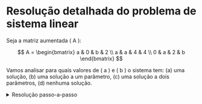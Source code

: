# Resolução detalhada do problema de sistema linear

Seja a matriz aumentada \( A \):

$$
A = \begin{bmatrix}
a & 0 & b & 2 \\
a & a & 4 & 4 \\
0 & a & 2 & b
\end{bmatrix}
$$

Vamos analisar para quais valores de \( a \) e \( b \) o sistema tem:
(a) uma solução,
(b) uma solução a um parâmetro,
(c) uma solução a dois parâmetros,
(d) nenhuma solução.

<details>
<summary>Resolução passo-a-passo</summary>

## Passo 1: Entendendo o problema

O sistema linear correspondente a esta matriz aumentada é:

\[
\begin{cases}
a x_1 + 0 x_2 + b x_3 = 2 \\
a x_1 + a x_2 + 4 x_3 = 4 \\
0 x_1 + a x_2 + 2 x_3 = b
\end{cases}
\]

Para entender os diferentes tipos de soluções, precisamos analisar como os valores de \( a \) e \( b \) afetam a resolução deste sistema.

## Passo 2: Calculando o determinante

Vamos calcular o determinante da matriz dos coeficientes (3x3, excluindo a última coluna):

\[
\det = \begin{vmatrix}
a & 0 & b \\
a & a & 4 \\
0 & a & 2
\end{vmatrix}
\]

Calculando por expansão pela primeira coluna:

\[
\begin{aligned}
\det &= a \left|
\begin{array}{cc}
a & 4 \\
a & 2
\end{array}
\right| - a \left|
\begin{array}{cc}
0 & b \\
a & 2
\end{array}
\right| + 0 \\
&= a (a \cdot 2 - a \cdot 4) - a (0 \cdot 2 - a \cdot b) \\
&= a (2a - 4a) - a (0 - a b) \\
&= a (-2a) - a (-a b) \\
&= -2a^2 + a^2 b \\
&= a^2 (b - 2)
\end{aligned}
\]

O determinante é zero quando \( a = 0 \) ou \( b = 2 \). Isso nos dá uma pista importante sobre quando o sistema pode ter infinitas soluções ou uma única solução.

## Passo 3: Escalonamento da matriz

Vamos escalonar a matriz aumentada para analisar diferentes casos:

\[
\begin{bmatrix}
a & 0 & b & 2 \\
a & a & 4 & 4 \\
0 & a & 2 & b
\end{bmatrix}
\]

### Caso 1: \( a \neq 0 \)

Subtraindo a primeira linha da segunda (R2 - R1):

\[
\begin{bmatrix}
a & 0 & b & 2 \\
0 & a & 4 - b & 2 \\
0 & a & 2 & b
\end{bmatrix}
\]

Subtraindo a segunda linha da terceira (R3 - R2):

\[
\begin{bmatrix}
a & 0 & b & 2 \\
0 & a & 4 - b & 2 \\
0 & 0 & b - 2 & b - 2
\end{bmatrix}
\]

### Caso 2: \( a = 0 \)

A matriz torna-se:

\[
\begin{bmatrix}
0 & 0 & b & 2 \\
0 & 0 & 4 & 4 \\
0 & 0 & 2 & b
\end{bmatrix}
\]

## Passo 4: Análise das diferentes situações

### Caso 1: \( a \neq 0 \)

1. **Se \( b \neq 2 \)**, o sistema tem uma única solução, pois o posto da matriz dos coeficientes é 3.
2. **Se \( b = 2 \)**, a última linha torna-se zero, indicando infinitas soluções com um parâmetro.

### Caso 2: \( a = 0 \)

1. **Se \( b \neq 2 \)**, temos duas linhas proporcionais, resultando em infinitas soluções com um parâmetro.
2. **Se \( b = 2 \)**, todas as linhas são proporcionais, levando a infinitas soluções com dois parâmetros.

## Passo 5: Respondendo às perguntas

- **(a) Uma solução**: Quando \( a \neq 0 \) e \( b \neq 2 \).
- **(b) Uma solução a um parâmetro**: Quando \( a \neq 0 \) e \( b = 2 \), ou quando \( a = 0 \) e \( b \neq 2 \).
- **(c) Uma solução a dois parâmetros**: Quando \( a = 0 \) e \( b = 2 \).
- **(d) Nenhuma solução**: Não ocorre para nenhum valor de \( a \) e \( b \).

## Conclusão

Este problema ilustra como os valores dos parâmetros em uma matriz podem afetar drasticamente a natureza das soluções de um sistema linear. A técnica de escalonamento e a análise do determinante são ferramentas fundamentais para entender essas relações.

</details>
